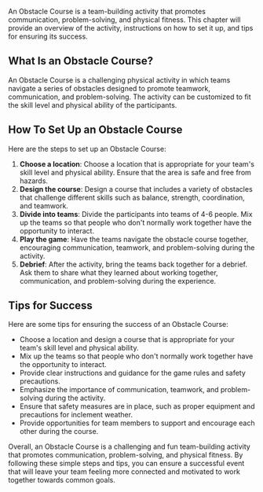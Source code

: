 
An Obstacle Course is a team-building activity that promotes communication, problem-solving, and physical fitness. This chapter will provide an overview of the activity, instructions on how to set it up, and tips for ensuring its success.

What Is an Obstacle Course?
---------------------------

An Obstacle Course is a challenging physical activity in which teams navigate a series of obstacles designed to promote teamwork, communication, and problem-solving. The activity can be customized to fit the skill level and physical ability of the participants.

How To Set Up an Obstacle Course
--------------------------------

Here are the steps to set up an Obstacle Course:

1. **Choose a location**: Choose a location that is appropriate for your team's skill level and physical ability. Ensure that the area is safe and free from hazards.
2. **Design the course**: Design a course that includes a variety of obstacles that challenge different skills such as balance, strength, coordination, and teamwork.
3. **Divide into teams**: Divide the participants into teams of 4-6 people. Mix up the teams so that people who don't normally work together have the opportunity to interact.
4. **Play the game**: Have the teams navigate the obstacle course together, encouraging communication, teamwork, and problem-solving during the activity.
5. **Debrief**: After the activity, bring the teams back together for a debrief. Ask them to share what they learned about working together, communication, and problem-solving during the experience.

Tips for Success
----------------

Here are some tips for ensuring the success of an Obstacle Course:

* Choose a location and design a course that is appropriate for your team's skill level and physical ability.
* Mix up the teams so that people who don't normally work together have the opportunity to interact.
* Provide clear instructions and guidance for the game rules and safety precautions.
* Emphasize the importance of communication, teamwork, and problem-solving during the activity.
* Ensure that safety measures are in place, such as proper equipment and precautions for inclement weather.
* Provide opportunities for team members to support and encourage each other during the course.

Overall, an Obstacle Course is a challenging and fun team-building activity that promotes communication, problem-solving, and physical fitness. By following these simple steps and tips, you can ensure a successful event that will leave your team feeling more connected and motivated to work together towards common goals.
